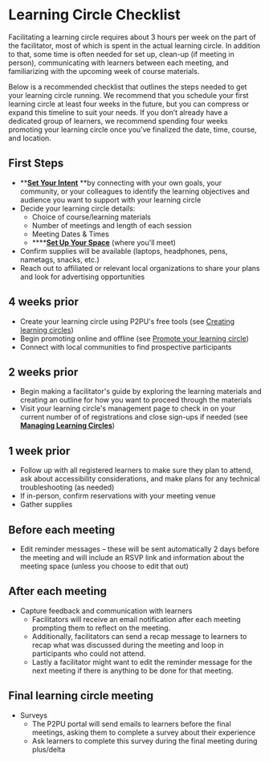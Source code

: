 # Learning Circle Checklist

Facilitating a learning circle requires about 3 hours per week on the part of the facilitator, most of which is spent in the actual learning circle. In addition to that, some time is often needed for set up, clean-up (if meeting in person), communicating with learners between each meeting, and familiarizing with the upcoming week of course materials.

Below is a recommended checklist that outlines the steps needed to get your learning circle running. We recommend that you schedule your first learning circle at least four weeks in the future, but you can compress or expand this timeline to suit your needs. If you don’t already have a dedicated group of learners, we recommend spending four weeks promoting your learning circle once you’ve finalized the date, time, course, and location.

## First Steps

* ****[**Set Your Intent**](../courses/set-your-intent.md)** **by connecting with your own goals, your community, or your colleagues to identify the learning objectives and audience you want to support with your learning circle
* Decide your learning circle details:
  * Choice of course/learning materials
  * Number of meetings and length of each session
  * Meeting Dates & Times
  * ****[**Set Up Your Space**](../facilitation/set-up-your-space.md) (where you'll meet)
* Confirm supplies will be available (laptops, headphones, pens, nametags, snacks, etc.)
* Reach out to affiliated or relevant local organizations to share your plans and look for advertising opportunities

## 4 weeks prior

* Create your learning circle using P2PU's free tools (see [Creating learning circles](../tools-and-resources/tools-for-learning-circles/creating-learning-circles.md))
* Begin promoting online and offline (see [Promote your learning circle](../facilitation/finding-participants.md))
* Connect with local communities to find prospective participants

## 2 weeks prior

* Begin making a facilitator's guide by exploring the learning materials and creating an outline for how you want to proceed through the materials&#x20;
* Visit your learning circle's management page to check in on your current number of of registrations and close sign-ups if needed (see [**Managing Learning Circles**](../tools-and-resources/tools-for-learning-circles/managing-learning-circles.md))

## 1 week prior

* Follow up with all registered learners to make sure they plan to attend, ask about accessibility considerations, and make plans for any technical troubleshooting (as needed)
* If in-person, confirm reservations with your meeting venue
* Gather supplies

## Before each meeting

* Edit reminder messages – these will be sent automatically 2 days before the meeting and will include an RSVP link and information about the meeting space (unless you choose to edit that out)

## After each meeting

* Capture feedback and communication with learners
  * Facilitators will receive an email notification after each meeting prompting them to reflect on the meeting.
  * Additionally, facilitators can send a recap message to learners to recap what was discussed during the meeting and loop in participants who could not attend.
  * Lastly a facilitator might want to edit the reminder message for the next meeting if there is anything to be done for that meeting.

## Final learning circle meeting

* Surveys&#x20;
  * The P2PU portal will send emails to learners before the final meetings, asking them to complete a survey about their experience
  * Ask learners to complete this survey during the final meeting during plus/delta
